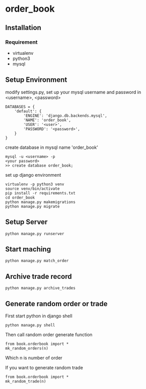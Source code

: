 # order_book

## Installation
### Requirement
- virtualenv
- python3
- mysql

## Setup Environment

modify settings.py, set up your mysql username and password in &lt;username&gt;, &lt;password&gt;
```
DATABASES = {
    'default': {
        'ENGINE': 'django.db.backends.mysql',
        'NAME': 'order_book',
        'USER': '<user>',
        'PASSWORD': '<password>',
    }
}
```
create database in mysql name 'order_book'
```
mysql -u <username> -p
<your password>
>> create database order_book;
```
set up django environment
```
virtualenv -p python3 venv
source venv/bin/activate
pip install -r requirements.txt
cd order_book
python manage.py makemigrations
python manage.py migrate
```

## Setup Server
```
python manage.py runserver
```

## Start maching
```
python manage.py match_order
```

## Archive trade record
```
python manage.py archive_trades
```

## Generate random order or trade
First start python in django shell
```
python manage.py shell
```
Then call random order generate function
```
from book.orderbook import *
mk_random_orders(n)
```
Which n is number of order

If you want to generate random trade
```
from book.orderbook import *
mk_random_trade(n)
```
